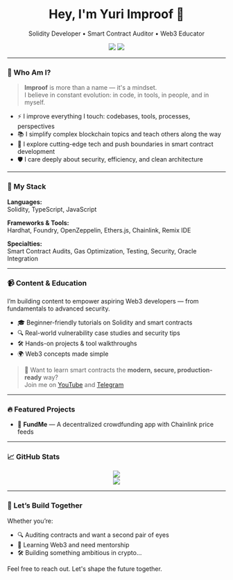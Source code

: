 <h1 align="center">Hey, I'm Yuri Improof 🚀</h1>
<p align="center">
  Solidity Developer • Smart Contract Auditor • Web3 Educator
</p>

<p align="center">
  <a href="https://t.me/improof_channel"><img src="https://img.shields.io/badge/Telegram-blue?logo=telegram" /></a>
  <a href="mailto:improofyuri@gmail.com"><img src="https://img.shields.io/badge/email-%231DA1F2.svg?&style=for-the-badge&logo=gmail&logoColor=white" /></a>
</p>

---

### 🧠 Who Am I?

> **Improof** is more than a name — it's a mindset.  
> I believe in constant evolution: in code, in tools, in people, and in myself.

- ⚡ I improve everything I touch: codebases, tools, processes, perspectives
- 📚 I simplify complex blockchain topics and teach others along the way
- 🔬 I explore cutting-edge tech and push boundaries in smart contract development
- 🛡️ I care deeply about security, efficiency, and clean architecture

---

### 🔧 My Stack

**Languages:**  
Solidity, TypeScript, JavaScript

**Frameworks & Tools:**  
Hardhat, Foundry, OpenZeppelin, Ethers.js, Chainlink, Remix IDE

**Specialties:**  
Smart Contract Audits, Gas Optimization, Testing, Security, Oracle Integration

---

### 📹 Content & Education

I’m building content to empower aspiring Web3 developers — from fundamentals to advanced security.

- 🎓 Beginner-friendly tutorials on Solidity and smart contracts  
- 🔍 Real-world vulnerability case studies and security tips  
- 🛠️ Hands-on projects & tool walkthroughs  
- 🌍 Web3 concepts made simple

> 💬 Want to learn smart contracts the **modern, secure, production-ready** way?  
> Join me on [YouTube](https://youtube.com/@YOUR_YOUTUBE) and [Telegram](https://t.me/improof_channel)

---

### 🔥 Featured Projects

- 💸 **FundMe** — A decentralized crowdfunding app with Chainlink price feeds  

---

### 📈 GitHub Stats

<p align="center">
  <img src="https://github-readme-stats.vercel.app/api?username=yuri-improof&show_icons=true&theme=tokyonight" />
  <br/>
  <img src="https://github-readme-stats.vercel.app/api/top-langs/?username=yuri-improof&layout=compact&theme=tokyonight" />
</p>

---

### 🤝 Let’s Build Together

Whether you’re:

- 🔍 Auditing contracts and want a second pair of eyes  
- 🧠 Learning Web3 and need mentorship  
- 🛠️ Building something ambitious in crypto...

Feel free to reach out. Let's shape the future together.
